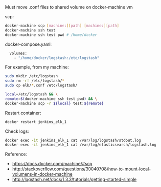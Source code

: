 Must move .conf files to shared volume on docker-machine vm

scp:
```bash
docker-machine scp [machine:][path] [machine:][path]
docker-machine ssh test
docker-machine ssh test pwd # /home/docker
```

docker-compose.yaml:
```bash
  volumes:
    - "/home/docker/logstash:/etc/logstash"
```

For example, from my machine:
```bash
sudo mkdir /etc/logstash
sudo rm -rf /etc/logstash/*
sudo cp elk/*.conf /etc/logstash/

local=/etc/logstash && \
remote=$(docker-machine ssh test pwd) && \
docker-machine scp -r ${local} test:${remote}
```

Restart container:
```bash
docker restart jenkins_elk_1
```

Check logs:
```bash
docker exec -it jenkins_elk_1 cat /var/log/logstash/stdout.log
docker exec -it jenkins_elk_1 cat /var/log/elasticsearch/logstash.log
```

Reference:  
 * https://docs.docker.com/machine/#scp
 * http://stackoverflow.com/questions/30040708/how-to-mount-local-volumens-in-docker-machine
 * http://logstash.net/docs/1.3.3/tutorials/getting-started-simple
